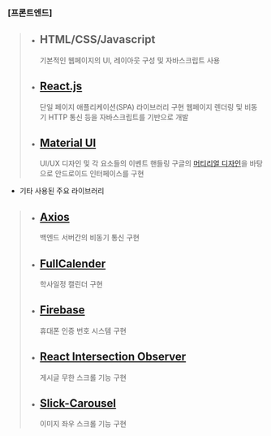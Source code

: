 ### [프론트엔드]

> - ## HTML/CSS/Javascript
>   기본적인 웹페이지의 UI, 레이아웃 구성 및 자바스크립트 사용
> - ## [React.js](https://ko.reactjs.org)
>   단일 페이지 애플리케이션(SPA) 라이브러리 구현
>   웹페이지 렌더링 및 비동기 HTTP 통신 등을 자바스크립트를 기반으로 개발
> - ## [Material UI](https://mui.com)
>   UI/UX 디자인 및 각 요소들의 이벤트 핸들링
>   구글의 [머티리얼 디자인](https://m3.material.io)을 바탕으로 안드로이드 인터페이스를 구현

- 기타 사용된 주요 라이브러리

> - ## [Axios](https://axios-http.com/kr)
>   백엔드 서버간의 비동기 통신 구현
> - ## [FullCalender](https://fullcalendar.io)
>   학사일정 캘린더 구현
> - ## [Firebase](https://firebase.google.com/docs/web/setup?hl=ko)
>   휴대폰 인증 번호 시스템 구현
> - ## [React Intersection Observer](https://github.com/thebuilder/react-intersection-observer)
>   게시글 무한 스크롤 기능 구현
> - ## [Slick-Carousel](https://github.com/kenwheeler/slick)
>   이미지 좌우 스크롤 기능 구현
